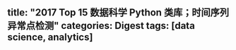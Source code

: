 title: "2017 Top 15 数据科学 Python 类库；时间序列异常点检测"
categories: Digest
tags: [data science, analytics]
---

<!-- more -->
